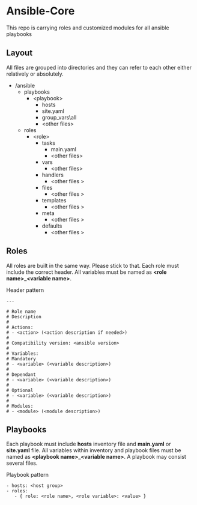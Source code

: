 # Ansible-Core
This repo is carrying roles and customized modules for all ansible playbooks

## Layout
All files are grouped into directories and they can refer to each other either relatively or absolutely.

* /ansible
  * playbooks
    - \<playbook\>
      - hosts
      - site.yaml
      - group_vars\all
      - \<other files\>
  * roles
    - \<role\>
      - tasks
        - main.yaml
        - \<other files\>
      - vars
        - \<other files\>
      - handlers
        - \<other files \>
      - files
        - \<other files \>
      - templates
        - \<other files \>
      - meta
        - \<other files \>
      - defaults
        - \<other files \>

## Roles
All roles are built in the same way. Please stick to that. Each role must include the correct header. All variables must be named as <b>\<role name\>\_\<variable name\></b>.

Header pattern
```
---

# Role name
# Description
#
# Actions:
# - <action> (<action description if needed>)
#
# Compatibility version: <ansible version>
#
# Variables:
# Mandatory
# - <variable> (<variable description>)
#
# Dependant
# - <variable> (<variable description>)
#
# Optional
# - <variable> (<variable description>)
#
# Modules:
# - <module> (<module description>)
```

## Playbooks
Each playbook must include <b>hosts</b> inventory file and <b>main.yaml</b> or <b>site.yaml</b> file. All variables within inventory and playbook files must be named as <b>\<playbook name\>\_\<variable name\></b>. A playbook may consist several files.

Playbook pattern
```
- hosts: <host group>
- roles:
   - { role: <role name>, <role variable>: <value> }
```

